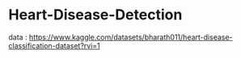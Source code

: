 # Heart-Disease-Detection
data : https://www.kaggle.com/datasets/bharath011/heart-disease-classification-dataset?rvi=1
